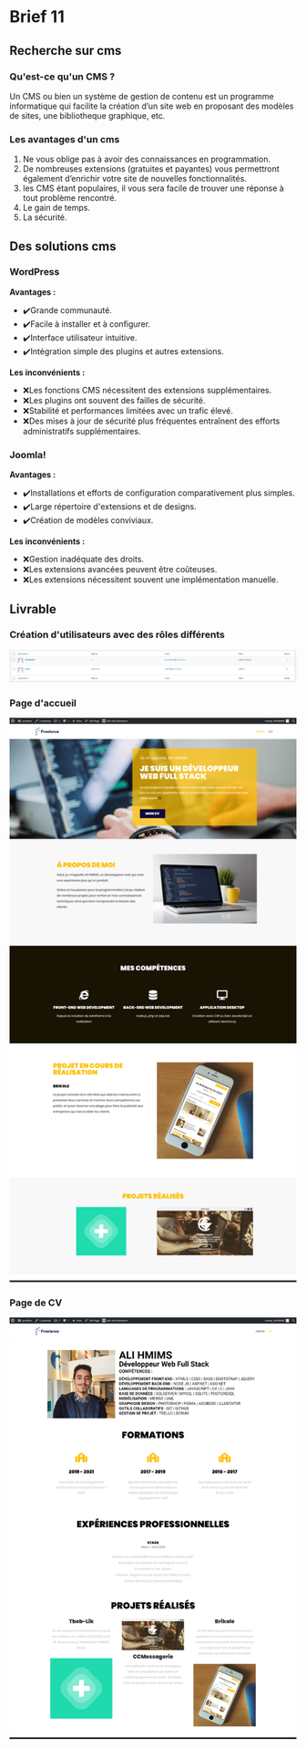 # Brief 11

## Recherche sur cms

### Qu'est-ce qu'un CMS ?

Un CMS ou bien un système de gestion de contenu est un programme informatique
qui facilite la création d’un site web en proposant des modèles de sites, 
une bibliotheque graphique, etc.

### Les avantages d'un cms

1. Ne vous oblige pas à avoir des connaissances en programmation.
2. De nombreuses extensions (gratuites et payantes) vous permettront
également d’enrichir votre site de nouvelles fonctionnalités.
3. les CMS étant populaires, il vous sera facile de trouver une réponse à tout
problème rencontré.
4. Le gain de temps.
5. La sécurité.

## Des solutions cms

### WordPress

**Avantages :**
* ✔️Grande communauté.
* ✔️Facile à installer et à configurer.
* ✔️Interface utilisateur intuitive.
* ✔️Intégration simple des plugins et autres extensions.

**Les inconvénients :**
* ❌Les fonctions CMS nécessitent des extensions supplémentaires.
* ❌Les plugins ont souvent des failles de sécurité.
* ❌Stabilité et performances limitées avec un trafic élevé.
* ❌Des mises à jour de sécurité plus fréquentes entraînent des efforts 
    administratifs supplémentaires.

### Joomla!

**Avantages :**
* ✔️Installations et efforts de configuration comparativement plus simples.
* ✔️Large répertoire d'extensions et de designs.
* ✔️Création de modèles conviviaux.

**Les inconvénients :**
* ❌Gestion inadéquate des droits.
* ❌Les extensions avancées peuvent être coûteuses.
* ❌Les extensions nécessitent souvent une implémentation manuelle.

## Livrable

### Création d'utilisateurs avec des rôles différents

<p align="center">
  <img src="./users-min.png" alt="Users">
</p>

### Page d'accueil

<p align="center">
  <img src="./home-min.png" alt="Accueil">
</p>

### Page de CV

<p align="center">
  <img src="./cv-min.png" alt="CV">
</p>